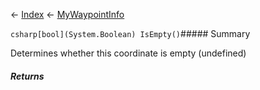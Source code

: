← [Index](Api-Index) ← [MyWaypointInfo](Sandbox.ModAPI.Ingame.MyWaypointInfo)

```csharp[bool](System.Boolean) IsEmpty()```##### Summary

Determines whether this coordinate is empty (undefined)

##### Returns



